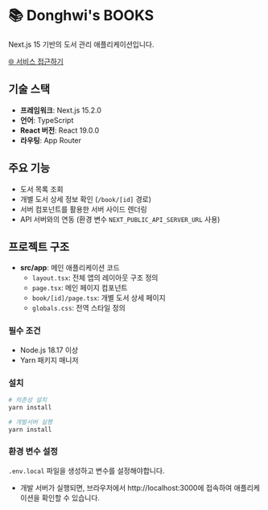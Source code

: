 # 📚 Donghwi's BOOKS

Next.js 15 기반의 도서 관리 애플리케이션입니다.

[🌐 서비스 접근하기](https://vercel.com/wondonghwis-projects/onebite-books-app/73huX5BroHAHmNss2CGNNt7JaX8p)

## 기술 스택

- **프레임워크**: Next.js 15.2.0
- **언어**: TypeScript
- **React 버전**: React 19.0.0
- **라우팅**: App Router

## 주요 기능

- 도서 목록 조회
- 개별 도서 상세 정보 확인 (`/book/[id]` 경로)
- 서버 컴포넌트를 활용한 서버 사이드 렌더링
- API 서버와의 연동 (환경 변수 `NEXT_PUBLIC_API_SERVER_URL` 사용)

## 프로젝트 구조

- **src/app**: 메인 애플리케이션 코드
  - `layout.tsx`: 전체 앱의 레이아웃 구조 정의
  - `page.tsx`: 메인 페이지 컴포넌트
  - `book/[id]/page.tsx`: 개별 도서 상세 페이지
  - `globals.css`: 전역 스타일 정의

### 필수 조건

- Node.js 18.17 이상
- Yarn 패키지 매니저

### 설치

```bash
# 의존성 설치
yarn install
```

```bash
# 개발서버 실행
yarn install
```

### 환경 변수 설정

`.env.local` 파일을 생성하고 변수를 설정해야합니다.

- 개발 서버가 실행되면, 브라우저에서 http://localhost:3000에 접속하여 애플리케이션을 확인할 수 있습니다.
